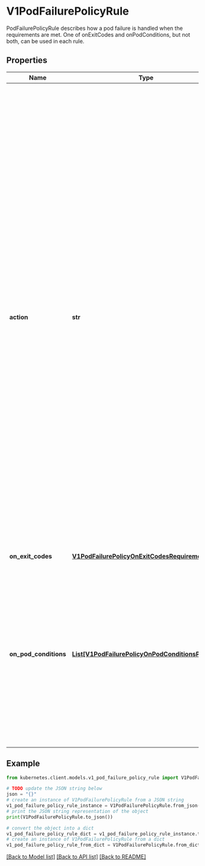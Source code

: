 # V1PodFailurePolicyRule

PodFailurePolicyRule describes how a pod failure is handled when the requirements are met. One of onExitCodes and onPodConditions, but not both, can be used in each rule.

## Properties

Name | Type | Description | Notes
------------ | ------------- | ------------- | -------------
**action** | **str** | Specifies the action taken on a pod failure when the requirements are satisfied. Possible values are:  - FailJob: indicates that the pod&#39;s job is marked as Failed and all   running pods are terminated. - FailIndex: indicates that the pod&#39;s index is marked as Failed and will   not be restarted. - Ignore: indicates that the counter towards the .backoffLimit is not   incremented and a replacement pod is created. - Count: indicates that the pod is handled in the default way - the   counter towards the .backoffLimit is incremented. Additional values are considered to be added in the future. Clients should react to an unknown action by skipping the rule. | 
**on_exit_codes** | [**V1PodFailurePolicyOnExitCodesRequirement**](V1PodFailurePolicyOnExitCodesRequirement.md) |  | [optional] 
**on_pod_conditions** | [**List[V1PodFailurePolicyOnPodConditionsPattern]**](V1PodFailurePolicyOnPodConditionsPattern.md) | Represents the requirement on the pod conditions. The requirement is represented as a list of pod condition patterns. The requirement is satisfied if at least one pattern matches an actual pod condition. At most 20 elements are allowed. | [optional] 

## Example

```python
from kubernetes.client.models.v1_pod_failure_policy_rule import V1PodFailurePolicyRule

# TODO update the JSON string below
json = "{}"
# create an instance of V1PodFailurePolicyRule from a JSON string
v1_pod_failure_policy_rule_instance = V1PodFailurePolicyRule.from_json(json)
# print the JSON string representation of the object
print(V1PodFailurePolicyRule.to_json())

# convert the object into a dict
v1_pod_failure_policy_rule_dict = v1_pod_failure_policy_rule_instance.to_dict()
# create an instance of V1PodFailurePolicyRule from a dict
v1_pod_failure_policy_rule_from_dict = V1PodFailurePolicyRule.from_dict(v1_pod_failure_policy_rule_dict)
```
[[Back to Model list]](../README.md#documentation-for-models) [[Back to API list]](../README.md#documentation-for-api-endpoints) [[Back to README]](../README.md)


